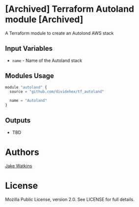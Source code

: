 
# [Archived] Terraform Autoland module [Archived]


A Terraform module to create an Autolond AWS stack

Input Variables
---------------
- `name` - Name of the Autoland stack

Modules Usage
-------------

```js
module "autoland" {
  source = "github.com/dividehex/tf_autoland"

  name = "Autoland"
}
```


Outputs
-------
- TBD

Authors
=======

[Jake Watkins](https://github.com/dividehex)

License
=======
Mozilla Public License, version 2.0. See LICENSE for full details.


